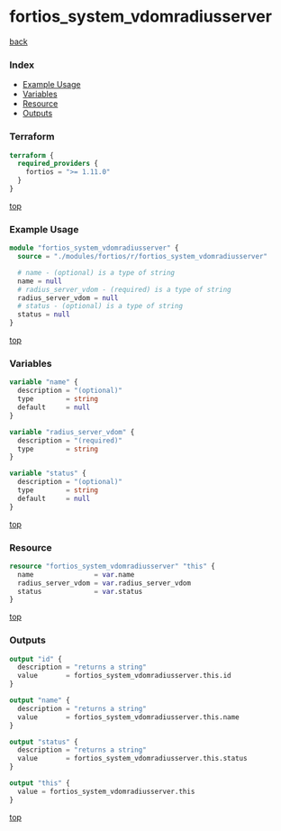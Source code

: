 # fortios_system_vdomradiusserver

[back](../fortios.md)

### Index

- [Example Usage](#example-usage)
- [Variables](#variables)
- [Resource](#resource)
- [Outputs](#outputs)

### Terraform

```terraform
terraform {
  required_providers {
    fortios = ">= 1.11.0"
  }
}
```

[top](#index)

### Example Usage

```terraform
module "fortios_system_vdomradiusserver" {
  source = "./modules/fortios/r/fortios_system_vdomradiusserver"

  # name - (optional) is a type of string
  name = null
  # radius_server_vdom - (required) is a type of string
  radius_server_vdom = null
  # status - (optional) is a type of string
  status = null
}
```

[top](#index)

### Variables

```terraform
variable "name" {
  description = "(optional)"
  type        = string
  default     = null
}

variable "radius_server_vdom" {
  description = "(required)"
  type        = string
}

variable "status" {
  description = "(optional)"
  type        = string
  default     = null
}
```

[top](#index)

### Resource

```terraform
resource "fortios_system_vdomradiusserver" "this" {
  name               = var.name
  radius_server_vdom = var.radius_server_vdom
  status             = var.status
}
```

[top](#index)

### Outputs

```terraform
output "id" {
  description = "returns a string"
  value       = fortios_system_vdomradiusserver.this.id
}

output "name" {
  description = "returns a string"
  value       = fortios_system_vdomradiusserver.this.name
}

output "status" {
  description = "returns a string"
  value       = fortios_system_vdomradiusserver.this.status
}

output "this" {
  value = fortios_system_vdomradiusserver.this
}
```

[top](#index)